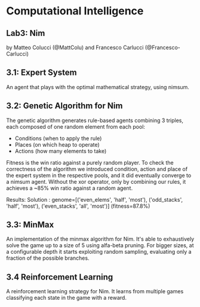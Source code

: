 # Computational Intelligence

## Lab3: Nim

by Matteo Colucci (@MattColu) and Francesco Carlucci (@Francesco-Carlucci)

## 3.1: Expert System

An agent that plays with the optimal mathematical strategy, using nimsum.

## 3.2: Genetic Algorithm for Nim

The genetic algorithm generates rule-based agents combining 3 triples, each composed of one random element from each pool:
- Conditions (when to apply the rule)
- Places (on which heap to operate)
- Actions (how many elements to take)

Fitness is the win ratio against a purely random player. To check the correctness of the algorithm we introduced condition,
action and place of the expert system in the respective pools, and it did eventually converge to a nimsum agent. Without the xor operator, only by
combining our rules, it achieves a ~85% win ratio against a random agent.

Results:
Solution : genome=\[('even_elems', 'half', 'most'), ('odd_stacks', 'half', 'most'), ('even_stacks', 'all', 'most')] (fitness=87.8%)

## 3.3: MinMax

An implementation of the minmax algorithm for Nim. It's able to exhaustively solve the game up to
a size of 5 using alfa-beta pruning. For bigger sizes, at a configurable depth it starts exploiting random 
sampling, evaluating only a fraction of the possible branches.

## 3.4 Reinforcement Learning

A reinforcement learning strategy for Nim. It learns from multiple games classifying each state
in the game with a reward.
